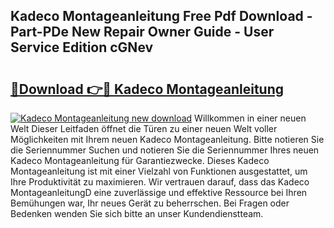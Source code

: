 ## Kadeco Montageanleitung Free Pdf Download - Part-PDe New Repair Owner Guide - User Service Edition cGNev

# <h2><a href="http://df6czgs.blite.top/?on=Kadeco+Montageanleitung">🔗Download 👉🔴 Kadeco Montageanleitung</a></h2>

[![Kadeco Montageanleitung new download](https://i.imgur.com/lujVjoI.png)](http://df6czgs.blite.top/?on=Kadeco+Montageanleitung)
Willkommen in einer neuen Welt Dieser Leitfaden öffnet die Türen zu einer neuen Welt voller Möglichkeiten mit Ihrem neuen Kadeco Montageanleitung. Bitte notieren Sie die Seriennummer Suchen und notieren Sie die Seriennummer Ihres neuen Kadeco Montageanleitung für Garantiezwecke. Dieses Kadeco Montageanleitung ist mit einer Vielzahl von Funktionen ausgestattet, um Ihre Produktivität zu maximieren. Wir vertrauen darauf, dass das Kadeco MontageanleitungD eine zuverlässige und effektive Ressource bei Ihren Bemühungen war, Ihr neues Gerät zu beherrschen. Bei Fragen oder Bedenken wenden Sie sich bitte an unser Kundendienstteam.
